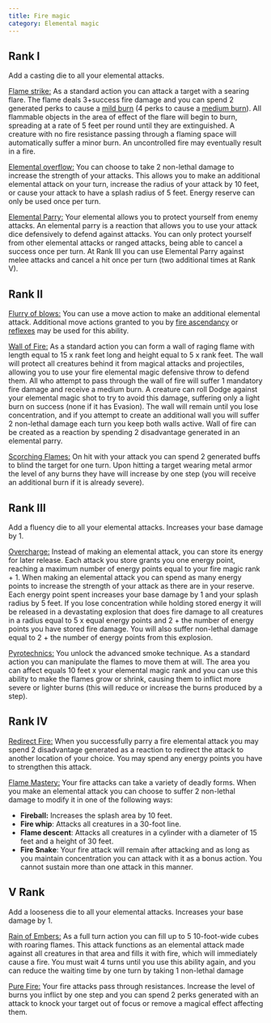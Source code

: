 ```yaml
---
title: Fire magic
category: Elemental magic
---
```


## Rank I

Add a casting die to all your elemental attacks. 

<u>Flame strike:</u> As a standard action you can attack a target with a searing flare. The flame deals 3+success fire damage and you can spend 2 generated perks to cause a [mild burn](https://raldamain.com/rules/Reglas%20principales/Efectos%20de%20estado.html#quemada) (4 perks to cause a [medium burn](https://raldamain.com/rules/Reglas%20principales/Efectos%20de%20estado.html#quemada)). All flammable objects in the area of effect of the flare will begin to burn, spreading at a rate of 5 feet per round until they are extinguished. A creature with no fire resistance passing through a flaming space will automatically suffer a minor burn. An uncontrolled fire may eventually result in a fire.

<u>Elemental overflow:</u> You can choose to take 2 non-lethal damage to increase the strength of your attacks. This allows you to make an additional elemental attack on your turn, increase the radius of your attack by 10 feet, or cause your attack to have a splash radius of 5 feet. Energy reserve can only be used once per turn.

<u>Elemental Parry:</u> Your elemental allows you to protect yourself from enemy attacks. An elemental parry is a reaction that allows you to use your attack dice defensively to defend against attacks. You can only protect yourself from other elemental attacks or ranged attacks, being able to cancel a success once per turn. At Rank III you can use Elemental Parry against melee attacks and cancel a hit once per turn (two additional times at Rank V).

## Rank II

<u>Flurry of blows:</u> You can use a move action to make an additional elemental attack. Additional move actions granted to you by [fire ascendancy](https://raldamain.com/rules/Rangos/Ascendencias/ascendencia%20de%20fuego.html) or [reflexes](https://raldamain.com/rules/Rangos/Combate/reflejos.html) may be used for this ability.

<u>Wall of Fire:</u> As a standard action you can form a wall of raging flame with length equal to 15 x rank feet long and height equal to 5 x rank feet. The wall will protect all creatures behind it from magical attacks and projectiles, allowing you to use your fire elemental magic defensive throw to defend them. All who attempt to pass through the wall of fire will suffer 1 mandatory fire damage and receive a medium burn. A creature can roll Dodge against your elemental magic shot to try to avoid this damage, suffering only a light burn on success (none if it has Evasion). The wall will remain until you lose concentration, and if you attempt to create an additional wall you will suffer 2 non-lethal damage each turn you keep both walls active. Wall of fire can be created as a reaction by spending 2 disadvantage generated in an elemental parry.

<u>Scorching Flames:</u> On hit with your attack you can spend 2 generated buffs to blind the target for one turn. Upon hitting a target wearing metal armor the level of any burns they have will increase by one step (you will receive an additional burn if it is already severe).

## Rank III

Add a fluency die to all your elemental attacks. Increases your base damage by 1.

<u>Overcharge:</u> Instead of making an elemental attack, you can store its energy for later release. Each attack you store grants you one energy point, reaching a maximum number of energy points equal to your fire magic rank + 1. When making an elemental attack you can spend as many energy points to increase the strength of your attack as there are in your reserve. Each energy point spent increases your base damage by 1 and your splash radius by 5 feet. If you lose concentration while holding stored energy it will be released in a devastating explosion that does fire damage to all creatures in a radius equal to 5 x equal energy points and 2 + the number of energy points you have stored fire damage. You will also suffer non-lethal damage equal to 2 + the number of energy points from this explosion.

<u>Pyrotechnics:</u> You unlock the advanced smoke technique. As a standard action you can manipulate the flames to move them at will. The area you can affect equals 10 feet x your elemental magic rank and you can use this ability to make the flames grow or shrink, causing them to inflict more severe or lighter burns (this will reduce or increase the burns produced by a step).

## Rank IV

<u>Redirect Fire:</u> When you successfully parry a fire elemental attack you may spend 2 disadvantage generated as a reaction to redirect the attack to another location of your choice. You may spend any energy points you have to strengthen this attack.

<u>Flame Mastery:</u> Your fire attacks can take a variety of deadly forms. When you make an elemental attack you can choose to suffer 2 non-lethal damage to modify it in one of the following ways: 

- **Fireball:** Increases the splash area by 10 feet.
- **Fire whip**: Attacks all creatures in a 30-foot line.
- **Flame descent**: Attacks all creatures in a cylinder with a diameter of 15 feet and a height of 30 feet.
- **Fire Snake**: Your fire attack will remain after attacking and as long as you maintain concentration you can attack with it as a bonus action. You cannot sustain more than one attack in this manner.

## V Rank

Add a looseness die to all your elemental attacks. Increases your base damage by 1.

<u>Rain of Embers:</u> As a full turn action you can fill up to 5 10-foot-wide cubes with roaring flames. This attack functions as an elemental attack made against all creatures in that area and fills it with fire, which will immediately cause a fire. You must wait 4 turns until you use this ability again, and you can reduce the waiting time by one turn by taking 1 non-lethal damage

<u>Pure Fire:</u> Your fire attacks pass through resistances. Increase the level of burns you inflict by one step and you can spend 2 perks generated with an attack to knock your target out of focus or remove a magical effect affecting them.